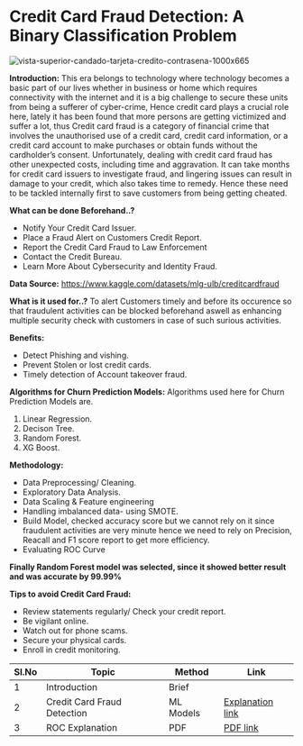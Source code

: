  # Credit Card Fraud Detection: A Binary Classification Problem



![vista-superior-candado-tarjeta-credito-contrasena-1000x665](https://github.com/V-Vibee/My-Projects-2.0/assets/91024678/07d9e375-5714-4920-8223-fd3ef0982354)







**Introduction:** This era belongs to technology where technology becomes a basic part of our lives whether in business or home which requires connectivity with the internet and it is a big challenge to secure these units from being a sufferer of cyber-crime, Hence credit card plays a crucial role here, lately it has been found that more persons are getting victimized and suffer a lot, thus Credit card fraud is a category of financial crime that involves the unauthorised use of a credit card, credit card information, or a credit card account to make purchases or obtain funds without the cardholder’s consent. Unfortunately, dealing with credit card fraud has other unexpected costs, including time and aggravation. It can take months for credit card issuers to investigate fraud, and lingering issues can result in damage to your credit, which also takes time to remedy. Hence these need to be tackled internally first to save customers from being getting cheated.

**What can be done Beforehand..?** 
-  Notify Your Credit Card Issuer.
-  Place a Fraud Alert on Customers Credit Report.
-  Report the Credit Card Fraud to Law Enforcement
-  Contact the Credit Bureau.
-  Learn More About Cybersecurity and Identity Fraud.
   

**Data Source:** https://www.kaggle.com/datasets/mlg-ulb/creditcardfraud

**What is it used for..?** To alert Customers timely and before its occurence so that fraudulent activities can be blocked beforehand aswell as enhancing multiple security check  with customers in case of such surious activities. 


**Benefits:**
- Detect Phishing and vishing.
- Prevent Stolen or lost credit cards.
- Timely detection of Account takeover fraud.




**Algorithms for Churn Prediction Models:**
Algorithms used here for Churn Prediction Models are.
1. Linear Regression.
2. Decison Tree.
3. Random Forest.
4. XG Boost.
   
**Methodology:**
- Data Preprocessing/ Cleaning.
- Exploratory Data Analysis.
- Data Scaling & Feature engineering
- Handling imbalanced data- using SMOTE.
- Build Model, checked accuracy score but we cannot rely on it since fraudulent activities are very minute hence we need to rely on Precision, Reacall and F1 score report to get more efficiency.
- Evaluating ROC Curve


 


**Finally Random Forest model was selected, since it showed better result and was accurate by 99.99%**


**Tips to avoid Credit Card Fraud:**
- Review statements regularly/ Check your credit report.
- Be vigilant online.
- Watch out for phone scams.
- Secure your physical cards.
- Enroll in credit monitoring. 





| Sl.No| Topic| Method| Link|
|-|-|-|-|
|1| Introduction | Brief |[ ](-)
|2| Credit Card Fraud Detection| ML Models |[ Explanation link](https://github.com/V-Vibee/My-Projects-2.0/blob/main/4.%20Credit%20Card%20Fraud%20Detection/credit-card-fraud-detection-vipin.ipynb)
|3| ROC Explanation | PDF |[ PDF link](https://github.com/V-Vibee/My-Projects-2.0/blob/main/4.%20Credit%20Card%20Fraud%20Detection/ROC%20indepth.pdf)
